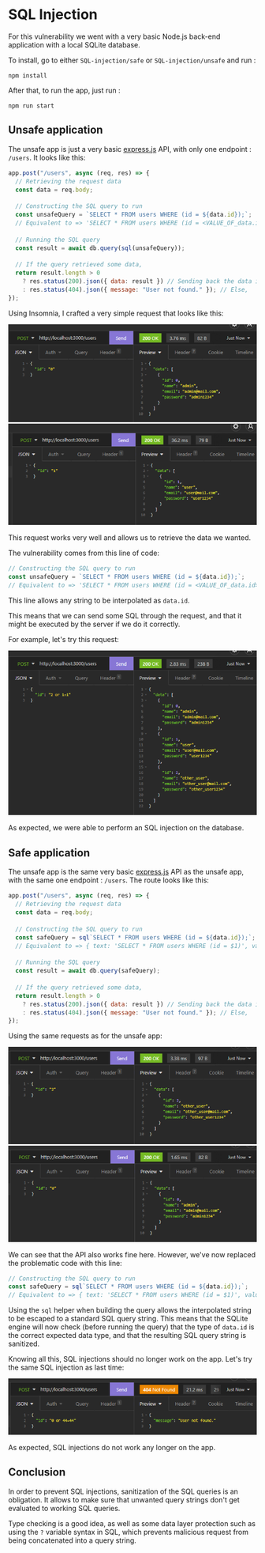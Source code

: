# SQL Injection

For this vulnerability we went with a very basic Node.js back-end application with a local SQLite database.

To install, go to either `SQL-injection/safe` or `SQL-injection/unsafe` and run :

```shell
npm install
```

After that, to run the app, just run :

```shell
npm run start
```

## Unsafe application

The unsafe app is just a very basic [express.js](https://www.npmjs.com/package/express) API, with only one endpoint : `/users`.
It looks like this:

```js
app.post("/users", async (req, res) => {
  // Retrieving the request data
  const data = req.body;

  // Constructing the SQL query to run
  const unsafeQuery = `SELECT * FROM users WHERE (id = ${data.id});`;
  // Equivalent to => 'SELECT * FROM users WHERE (id = <VALUE_OF_data.id>)'

  // Running the SQL query
  const result = await db.query(sql(unsafeQuery));

  // If the query retrieved some data,
  return result.length > 0
    ? res.status(200).json({ data: result }) // Sending back the data in teh response
    : res.status(404).json({ message: "User not found." }); // Else,
});
```

Using Insomnia, I crafted a very simple request that looks like this:

![Unsafe app - Normal request](./img/unsafe-normal-0.png)
![Unsafe app - Normal request](./img/unsafe-normal-1.png)

This request works very well and allows us to retrieve the data we wanted.

The vulnerability comes from this line of code:

```js
// Constructing the SQL query to run
const unsafeQuery = `SELECT * FROM users WHERE (id = ${data.id});`;
// Equivalent to => 'SELECT * FROM users WHERE (id = <VALUE_OF_data.id>)'
```

This line allows any string to be interpolated as `data.id`.

This means that we can send some SQL through the request, and that it might be executed by the server if we do it correctly.

For example, let's try this request:

![Unsafe app - Malicious request](./img/unsafe-malicious.png)

As expected, we were able to perform an SQL injection on the database.

## Safe application

The unsafe app is the same very basic [express.js](https://www.npmjs.com/package/express) API as the unsafe app, with the same one endpoint : `/users`.
The route looks like this:

```js
app.post("/users", async (req, res) => {
  // Retrieving the request data
  const data = req.body;

  // Constructing the SQL query to run
  const safeQuery = sql`SELECT * FROM users WHERE (id = ${data.id});`;
  // Equivalent to => { text: 'SELECT * FROM users WHERE (id = $1)', values: [data.id] };

  // Running the SQL query
  const result = await db.query(safeQuery);

  // If the query retrieved some data,
  return result.length > 0
    ? res.status(200).json({ data: result }) // Sending back the data in teh response
    : res.status(404).json({ message: "User not found." }); // Else,
});
```

Using the same requests as for the unsafe app:

![Safe app - Normal request](./img/safe-normal-2.png)
![Safe app - Normal request](./img/safe-normal-0.png)

We can see that the API also works fine here. However, we've now replaced the problematic code with this line:

```js
// Constructing the SQL query to run
const safeQuery = sql`SELECT * FROM users WHERE (id = ${data.id});`;
// Equivalent to => { text: 'SELECT * FROM users WHERE (id = $1)', values: [data.id] };
```

Using the `sql` helper when building the query allows the interpolated string to be escaped to a standard SQL query string.
This means that the SQLite engine will now check (before running the query) that the type of `data.id` is the correct expected data type, and that the resulting SQL query string is sanitized.

Knowing all this, SQL injections should no longer work on the app. Let's try the same SQL injection as last time:

![Safe app - Malicious request](./img/safe-malicious.png)

As expected, SQL injections do not work any longer on the app.

## Conclusion

In order to prevent SQL injections, sanitization of the SQL queries is an obligation. It allows to make sure that unwanted query strings don't get evaluated to working SQL queries.

Type checking is a good idea, as well as some data layer protection such as using the `?` variable syntax in SQL, which prevents malicious request from being concatenated into a query string.
